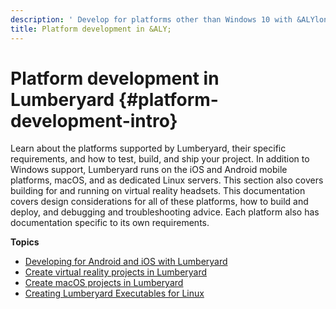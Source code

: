 ```yaml
---
description: ' Develop for platforms other than Windows 10 with &ALYlong;. '
title: Platform development in &ALY;
---
```

# Platform development in Lumberyard {#platform-development-intro}

 Learn about the platforms supported by Lumberyard, their specific requirements, and how to test, build, and ship your project\. In addition to Windows support, Lumberyard runs on the iOS and Android mobile platforms, macOS, and as dedicated Linux servers\. This section also covers building for and running on virtual reality headsets\. This documentation covers design considerations for all of these platforms, how to build and deploy, and debugging and troubleshooting advice\. Each platform also has documentation specific to its own requirements\. 

**Topics**
+ [Developing for Android and iOS with Lumberyard](/docs/userguide/mobile/support-intro.md)
+ [Create virtual reality projects in Lumberyard](/docs/userguide/vr/_index.md)
+ [Create macOS projects in Lumberyard](/docs/userguide/macos/intro.md)
+ [Creating Lumberyard Executables for Linux](/docs/userguide/linux/intro.md)
